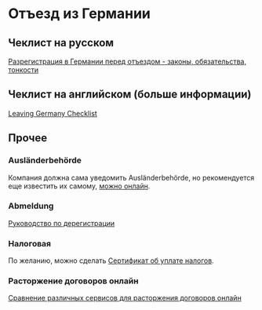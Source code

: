 # Отъезд из Германии

## Чеклист на русском

[Разрегистрация в Германии перед отъездом - законы, обязательства, тонкости](https://www.tupa-germania.ru/zhizn/otezd-iz-germanii-snjatie-propiski.html)

## Чеклист на английском (больше информации)

[Leaving Germany Checklist](files/Leaving%20Germany%20Checklist.pdf)

## Прочее

### Ausländerbehörde
Компания должна сама уведомить Ausländerbehörde, но рекомендуется еще известить их самому, [можно онлайн](https://www.berlin.de/einwanderung/ueber-uns/kontakt/formular.873011.php).

### Abmeldung
[Руководство по дерегистрации](https://allaboutberlin.com/guides/abmeldung-deregister-in-berlin)

### Налоговая

По желанию, можно сделать [Сертификат об уплате налогов](https://service.berlin.de/dienstleistung/324713/en/).

### Расторжение договоров онлайн

[Сравнение различных сервисов для расторжения договоров онлайн](https://www.finanztip.de/kuendigungsdienste/)
